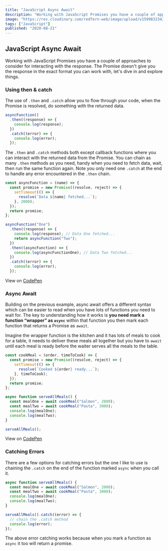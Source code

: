 ```yaml
---
title: "JavaScript Async Await"
description: "Working with JavaScript Promises you have a couple of approaches to consider for interacting with the response. The Promise doesn’t give you the response in the exact format you can work with, let's dive in and explore things."
image: "https://res.cloudinary.com/redfern-web/image/upload/v1599832342/redfern-dev/png/js.png"
tags: ["JavaScript"]
published: "2020-08-21"
---
```


## JavaScript Async Await

Working with JavaScript Promises you have a couple of approaches to consider for interacting with the response. The Promise doesn't give you the response in the exact format you can work with, let's dive in and explore things.

### Using then & catch

The use of `.then` and `.catch` allow you to flow through your code, when the Promise is resolved, do something with the returned data.

```js
asyncFunction()
  .then((response) => {
    console.log(response);
  })
  .catch((error) => {
    console.log(error);
  });
```

The `.then` and `.catch` methods both except callback functions where you can interact with the returned data from the Promise. You can chain as many `.then` methods as you need, handy when you need to fetch data, wait, then run the same function again. Note you only need one `.catch` at the end to handle any error encountered in the `.then` chain.

```js
const asyncFunction = (name) => {
  const promise = new Promise((resolve, reject) => {
    setTimeout(() => {
      resolve(`Data ${name} fetched...`);
    }, 2000);
  });
  return promise;
};

asyncFunction("One")
  .then((response) => {
    console.log(response); // Data One fetched...
    return asyncFunction("Two");
  })
  .then((asyncFunction) => {
    console.log(asyncFunctionOne); // Data Two fetched...
  })
  .catch((error) => {
    console.log(error);
  });
```

View on [CodePen](https://codepen.io/garethredfern/pen/abNBwMZ)

### Async Await

Building on the previous example, async await offers a different syntax which can be easier to read when you have lots of functions you need to wait for. The key to understanding how it works is **you need mark a function “wrapper” as `async`** within that function you then mark each function that returns a Promise as `await`.

Imagine the wrapper function is the kitchen and it has lots of meals to cook for a table, it needs to deliver these meals all together but you have to `await` until each meal is ready before the waiter serves all the meals to the table.

```js
const cookMeal = (order, timeToCook) => {
  const promise = new Promise((resolve, reject) => {
    setTimeout(() => {
      resolve(`Cooked ${order} ready...`);
    }, timeToCook);
  });
  return promise;
};

async function serveAllMeals() {
  const mealOne = await cookMeal("Salmon", 2000);
  const mealTwo = await cookMeal("Pasta", 3000);
  console.log(mealOne);
  console.log(mealTwo);
}

serveAllMeals();
```

View on [CodePen](https://codepen.io/garethredfern/pen/KKzNdzG)

### Catching Errors

There are a few options for catching errors but the one I like to use is chaining the `.catch` on the end of the function marked `async` when you call it.

```js
async function serveAllMeals() {
  const mealOne = await cookMeal("Salmon", 2000);
  const mealTwo = await cookMeal("Pasta", 3000);
  console.log(mealOne);
  console.log(mealTwo);
}

serveAllMeals().catch((error) => {
  // chain the .catch method
  console.log(error);
});
```

The above error catching works because when you mark a function as `async` it too will return a promise.
